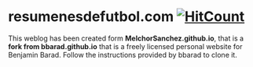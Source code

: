 resumenesdefutbol.com [![HitCount](https://hits.dwyl.com/MelchorSanchez/resumenesdefutbolgithubio.svg?style=flat-square)](http://hits.dwyl.com/MelchorSanchez/resumenesdefutbolgithubio)
================
This weblog has been created form **MelchorSanchez.github.io**, that is a **fork from bbarad.github.io** that is a freely licensed personal website for Benjamin Barad. Follow the instructions provided by bbarad to clone it.

